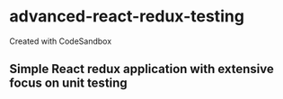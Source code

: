 # advanced-react-redux-testing
Created with CodeSandbox

## Simple React redux application with extensive focus on unit testing
